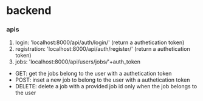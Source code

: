 # backend
### apis
1. login: 'localhost:8000/api/auth/login/' (return a authetication token)
2. registration: 'localhost:8000/api/auth/register/' (return a authetication token)
3. jobs: 'localhost:8000/api/users/jobs/'+auth_token
* GET: get the jobs belong to the user with a authetication token
* POST: inset a new job to belong to the user with a authetication token
* DELETE: delete a job with a provided job id only when the job belongs to the user
